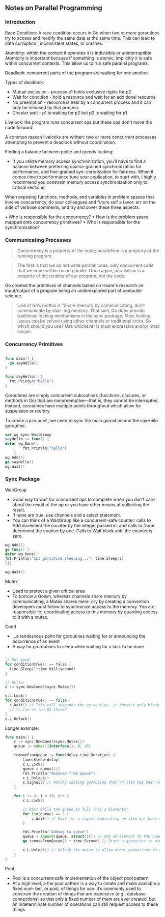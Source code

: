 
## Notes on Parallel Programming

### Introduction

Race Condition: A race condition occurs in Go when two or more goroutines try to access and modify the same data at the same time. This can lead to data corruption
, inconsistent states, or crashes.

Atomicity: within the context it operates it is indivisible or uninterruptible. Atomicity is important because if something is atomic, implicitly it is safe within concurrent contexts. This allow us to run safe parallel programs.

Deadlock: concurrent parts of the program are waiting for one another.

Types of deadlock:
- Mutual exclusion - process p1 holds exclusive rights for p2
- Wait for condition - hold a resource and wait for an additional resource
- No preemption - resource is held by a concurrent process and it can only be released  by that process
- Circular wait - p1 is waiting for p2 but p2 is waiting for p1

Livelock: the program runs concurrent ops but these ops don't move the code forward.

A common reason livelocks are written: two or more concurrent processes attempting to prevent a deadlock without coordination.

Finding a balance between polite and greedy locking:
- If you utilize memory access synchronization, you’ll have to find a balance between preferring coarse-grained synchronization for performance, and fine-grained syn‐ chronization for fairness. When it comes time to performance tune your application, to start with, I highly recommend you constrain memory access synchronization only to critical sections; 

When exposing functions, methods, and variables in problem spaces that involve concurrency, do your colleagues and future self a favor: err on the side of verbose comments, and try and cover these three aspects.

• Who is responsible for the concurrency?
• How is the problem space mapped onto concurrency primitives?
• Who is responsible for the synchronization?

### Communicating Processes

> Concurrency is a property of the code; parallelism is a property of the running program.

> The first is that we do not write parallel code, only concurrent code that we hope will be run in parallel. Once again, parallelism is a property of the runtime of our program, not the code.

Go created the primitives of channels based on Hoare's research on input/output of a program being an underexplored part of computer science.

> One of Go’s mottos is “Share memory by communicating, don’t communicate by shar‐ ing memory.
 That said, Go does provide traditional locking mechanisms in the sync package. Most locking issues can be solved using either channels or traditional locks.
  So which should you use?
  Use whichever is most expressive and/or most simple.

### Concurrency Primitives

```go

func main() {
  go sayHello()
}

func sayHello() {
  fmt.PrintLn("hello")
}
```

Coroutines are simply concurrent subroutines (functions, closures, or methods in Go) that are nonpreemptive—that is, they cannot be interrupted. Instead, coroutines have multiple points throughout which allow for suspension or reentry.

To create a join point, we need to sync the main goroutine and the sayHello goroutine.

```go
var wg sync.WaitGroup 
sayHello := func() {
defer wg.Done()
        fmt.Println("hello")
    }
wg.Add(1)
go sayHello() 
wg.Wait()
```

### Sync Package

WaitGroup

- Good way to wait for concurrent ops to complete when you don't care about the result of the op or you have other means of collecting the result.
- If none are true, use channels and a select statement.
- You can think of a WaitGroup like a concurrent-safe counter: calls to Add increment the counter by the integer passed in, and calls to Done decrement the counter by one. Calls to Wait block until the counter is zero.

```go
wg.Add(1) 
go func() {
defer wg.Done()
fmt.Println("1st goroutine sleeping...") time.Sleep(1)
}()

wg.Wait()
```

Mutex
- Used to protect a given critical area
- To borrow a Goism, whereas channels share memory by communicating, a Mutex shares mem‐ ory by creating a convention developers must follow to synchronize access to the memory. You are responsible for coordinating access to this memory by guarding access to it with a mutex.

Cond
- ...a rendezvous point for goroutines waiting for or announcing the occurrence
of an event
- A way for go routines to sleep while waiting for a task to be done

```go

// Not good
for conditionTrue() == false {
  time.Sleep(1*time.Millisecond)
}

// Better
c := sync.NewCond(&sync.Mutex{}) 

c.L.Lock()
for conditionTrue() == false {
  c.Wait() // This call suspends the go routine, it doesn't only block it; allows other routines
  // to run on the OS thread
}
c.L.Unlock()
```

Longer example:

```go
func main() {
	c := sync.NewCond(&sync.Mutex{})
	queue := make([]interface{}, 0, 10)

	removeFromQueue := func(delay time.Duration) {
		time.Sleep(delay)
		c.L.Lock()
		queue = queue[1:]
		fmt.Println("Removed from queue")
		c.L.Unlock()
		c.Signal() // Notify waiting goroutine that an item has been removed
	}

	for i := 0; i < 10; i++ {
		c.L.Lock()

		// Wait while the queue is full (has 2 elements)
		for len(queue) == 2 {
			c.Wait() // Wait for a signal indicating an item has been removed
		}

		fmt.Println("Adding to queue")
		queue = append(queue, struct{}{}) // Add an element to the queue
		go removeFromQueue(1 * time.Second) // Start a goroutine to remove an element after 1 second

		c.L.Unlock() // Unlock the mutex to allow other goroutines to access the queue
	}
}
```

Pool
- Pool is a concurrent-safe implementation of the object pool pattern
- At a high level, a the pool pattern is a way to create and make available a fixed num‐ ber, or pool, of things for use. It’s commonly used to constrain the creation of things that are expensive (e.g., database connections) so that only a fixed number of them are ever created, but an indeterminate number of operations can still request access to these things